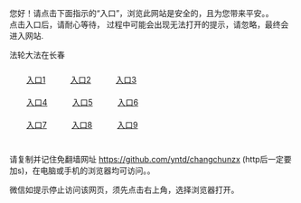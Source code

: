 您好！请点击下面指示的“入口”，浏览此网站是安全的，且为您带来平安。。 <br/>
点击入口后，请耐心等待， 过程中可能会出现无法打开的提示，请忽略，最终会进入网站. </br>

法轮大法在长春<br/>
<div style="padding:10px"><a style="margin:20px" target="_blank" href="https://d6d9it3ws72pi.cloudfront.net/2Qpsp?sxqsyucc" id="ccLink1" rel="nofollow">入口1</a> <a target="_blank" style="margin:20px" href="https://d2uu7xvz6l7vv9.cloudfront.net/2Qpsp?uiszijgk" id="ccLink2" rel="nofollow">入口2</a> <a style="margin:20px" target="_blank" href="https://d10ulpp8sw3m12.cloudfront.net/2Qpsp?rvbab" id="ccLink3" rel="nofollow">入口3</a></div>

<div style="padding:10px" ><a style="margin:20px" target="_blank" href="https://d6d9it3ws72pi.cloudfront.net/2Qpsp?sxqsyucc" id="ccLink4" rel="nofollow">入口4</a> <a style="margin:20px" href="https://d2uu7xvz6l7vv9.cloudfront.net/2Qpsp?uiszijgk" target="_blank" id="ccLink5" rel="nofollow">入口5</a> <a style="margin:20px" href="https://d10ulpp8sw3m12.cloudfront.net/2Qpsp?rvbab" target="_blank" id="ccLink6" rel="nofollow">入口6</a></div>

<div style="padding:10px"><a style="margin:20px" target="_blank" href="https://d6d9it3ws72pi.cloudfront.net/2Qpsp?sxqsyucc" id="ccLink7" rel="nofollow">入口7</a> <a style="margin:20px" href="https://d2uu7xvz6l7vv9.cloudfront.net/2Qpsp?uiszijgk" target="_blank" id="ccLink8" rel="nofollow">入口8</a> <a style="margin:20px" target="_blank" href="https://d10ulpp8sw3m12.cloudfront.net/2Qpsp?rvbab" id="ccLink9" rel="nofollow">入口9</a></div>

<br/>



请复制并记住免翻墙网址 https://github.com/yntd/changchunzx (http后一定要加s)，在电脑或手机的浏览器均可访问。。<br/>

微信如提示停止访问该网页，须先点击右上角，选择浏览器打开。
